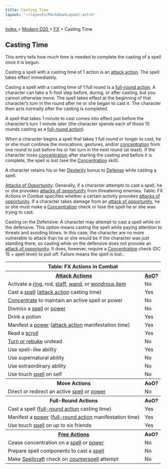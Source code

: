 ```yaml
---
title: Casting Time
layout: '~/layouts/MarkdownLayout.astro'
---
```


[ Index ](/) > [ Modern D20 ](/modern.d20.srd) > [FX](/modern.d20.srd/fx) > Casting Time

## Casting Time

This entry tells how much time is needed to complete the casting of a spell
once it is begun.

Casting a spell with a casting time of 1 action is an [attack action](/modern.d20.srd/combat/attack.actions). The spell takes effect
immediately.

Casting a spell with a casting time of 1 full round is a [full-round action](/modern.d20.srd/combat/full.round.actions). A character can take a
5-foot step before, during, or after casting, but you cannot otherwise move.
The spell takes effect at the beginning of that character’s turn in the round
after he or she began to cast it. The character then acts normally after the
casting is completed.

A spell that takes 1 minute to cast comes into effect just before the
character’s turn 1 minute later (the character spends each of those 10 rounds
casting as a [full-round action](/modern.d20.srd/combat/full.round.actions)).

When a character begins a spell that takes 1 full round or longer to cast, he
or she must continue the invocations, gestures, and/or
[concentration](/modern.d20.srd/skills/concentration) from one round to just
before his or her turn in the next round (at least). If the character loses
[concentration](/modern.d20.srd/skills/concentration) after starting the
casting and before it is complete, the spell is lost (see the
[Concentration](/modern.d20.srd/skills/concentration) skill).

A character retains his or her
[Dexterity](/modern.d20.srd/basics/ability.scores) bonus to
[Defense](/modern.d20.srd/combat/defense) while casting a spell.

[Attacks of Opportunity](/modern.d20.srd/combat/attacks.of.opportunity):
Generally, if a character attempts to cast a spell, he or she provokes
[attacks of opportunity](/modern.d20.srd/combat/attacks.of.opportunity) from
threatening enemies. Table: FX Actions in Combat specifies whether a certain
activity provokes [attacks of opportunity](/modern.d20.srd/combat/attacks.of.opportunity). If a character
takes damage from an [attack of opportunity](/modern.d20.srd/combat/attacks.of.opportunity), he or she must
make a [Concentration](/modern.d20.srd/skills/concentration) check or lose the
spell he or she was trying to cast.

Casting on the Defensive: A character may attempt to cast a spell while on the
defensive. This option means casting the spell while paying attention to
threats and avoiding blows. In this case, the character are no more vulnerable
to attack than he or she would be if the character was just standing there, so
casting while on the defensive does not provoke an [attack of opportunity](/modern.d20.srd/combat/attacks.of.opportunity). It does, however,
require a [Concentration](/modern.d20.srd/skills/concentration) check (DC 15 +
spell level) to pull off. Failure means the spell is lost..


<table> <tr><th colspan="2"> Table: FX Actions in Combat</th></tr> <tr> <th><a href="/modern.d20.srd/combat/attack.actions">Attack Actions</a></th> <th><a href="/modern.d20.srd/combat/attacks.of.opportunity">AoO</a>?</th> </tr> <tr><td> Activate a <a href="/modern.d20.srd/fx.items/rings">ring</a>, rod, <a href="/modern.d20.srd/fx.items/staffs">staff</a>, <a href="/modern.d20.srd/fx.items/wands">wand</a>, or <a href="/modern.d20.srd/fx.items/wondrous.items">wondrous item</a></td> <td> No </td></tr> <tr><td> Cast a <a href="/modern.d20.srd/fx">spell</a> (<a href="/modern.d20.srd/combat/attack.actions">attack action</a> casting time)</td> <td> Yes </td></tr> <tr><td> <a href="/modern.d20.srd/skills/concentration">Concentrate</a> to maintain an active spell or power</td> <td> No </td></tr> <tr><td> Dismiss a <a href="/modern.d20.srd/fx">spell</a> or <a href="/modern.d20.srd/psionics">power</a></td> <td> No </td></tr> <tr><td> Drink a potion</td><td> Yes </td></tr> <tr><td> Manifest a <a href="/modern.d20.srd/psionics">power</a> (<a href="/modern.d20.srd/combat/attack.actions">attack action</a> manifestation time)</td> <td> Yes </td></tr> <tr><td> Read a <a href="/modern.d20.srd/fx.items/scrolls">scroll</a></td> <td> Yes </td></tr> <tr><td> <a href="/modern.d20.srd/classes/advanced/acolyte">Turn or rebuke</a> undead</td> <td> No </td></tr> <tr><td> Use spell-like ability</td><td> Yes </td></tr> <tr><td> Use supernatural ability</td><td> No </td></tr> <tr><td> Use extraordinary ability</td><td> No </td></tr> <tr><td> Use touch <a href="/modern.d20.srd/fx">spell</a> on self</td> <td> No </td></tr> <tr><th> Move Actions</th><th> AoO? </th></tr> <tr><td> Direct or redirect an active <a href="/modern.d20.srd/fx">spell</a> or <a href="/modern.d20.srd/psionics">power</a></td> <td> No </td></tr> <tr><th> Full-Round Actions</th><th> AoO? </th></tr> <tr><td> Cast a spell (<a href="/modern.d20.srd/combat/full.round.actions">full-round action</a> casting time)</td> <td> Yes </td></tr> <tr> <td> Manifest a <a href="/modern.d20.srd/psionics">power</a> (<a href="/modern.d20.srd/combat/full.round.actions">full-round action</a> manifestation time)</td> <td> Yes </td></tr> <tr><td> Use touch <a href="/modern.d20.srd/fx">spell</a> on up to six friends</td> <td> Yes </td></tr> <tr><th> <a href="/modern.d20.srd/combat/action.types">Free Actions</a></th> <th> AoO? </th></tr> <tr><td> Cease concentration on a <a href="/modern.d20.srd/fx">spell</a> or <a href="/modern.d20.srd/psionics">power</a></td> <td> No </td></tr> <tr><td> Prepare spell components to cast a <a href="/modern.d20.srd/fx">spell</a></td> <td> No </td></tr> <tr><td> Make <a href="/modern.d20.srd/classes/advanced/acolyte">Spellcraft</a> check on <a href="/modern.d20.srd/fx/interrupting.fx.users">counterspell</a> attempt</td> <td> No </td></tr> </table>


